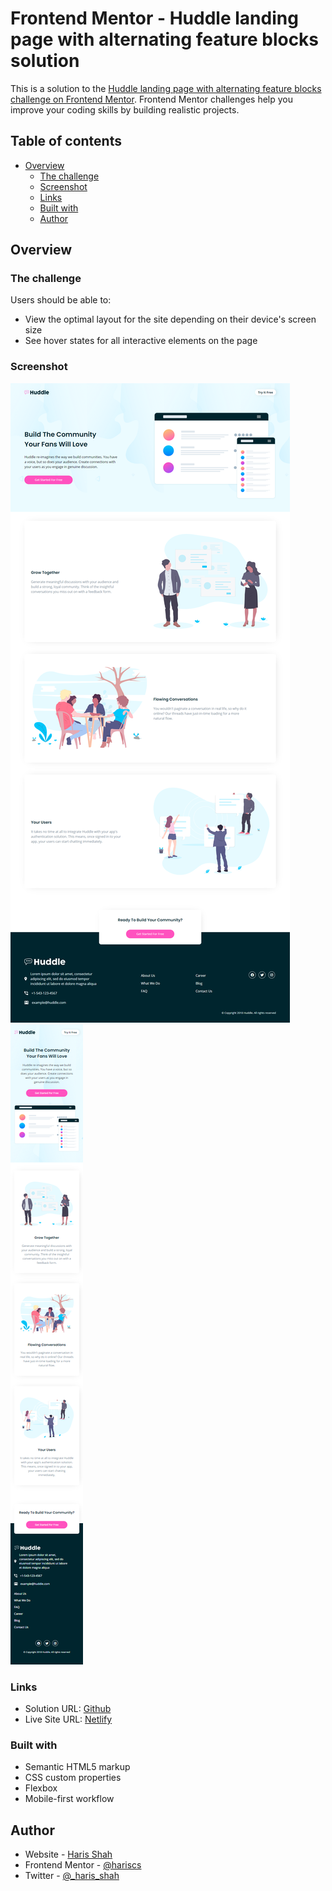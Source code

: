 # Frontend Mentor - Huddle landing page with alternating feature blocks solution

This is a solution to the [Huddle landing page with alternating feature blocks challenge on Frontend Mentor](https://www.frontendmentor.io/challenges/huddle-landing-page-with-alternating-feature-blocks-5ca5f5981e82137ec91a5100). Frontend Mentor challenges help you improve your coding skills by building realistic projects.

## Table of contents

- [Overview](#overview)
  - [The challenge](#the-challenge)
  - [Screenshot](#screenshot)
  - [Links](#links)
  - [Built with](#built-with)
  - [Author](#author)

## Overview

### The challenge

Users should be able to:

- View the optimal layout for the site depending on their device's screen size
- See hover states for all interactive elements on the page

### Screenshot

![](./huddleblock-desktop.png)
![](./huddleblock-mobile.png)

### Links

- Solution URL: [Github](https://github.com/hariscs/huddleblock)
- Live Site URL: [Netlify](https://huddleblock.netlify.app/)

### Built with

- Semantic HTML5 markup
- CSS custom properties
- Flexbox
- Mobile-first workflow

## Author

- Website - [Haris Shah](https://hariss.netlify.app)
- Frontend Mentor - [@hariscs](https://www.frontendmentor.io/profile/hariscs)
- Twitter - [@\_haris_shah](https://www.twitter.com/_haris_shah)
